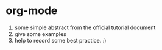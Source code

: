 # org-mode
1. some simple abstract from the official tutorial document
2. give some examples
3. help to record some best practice. :)
